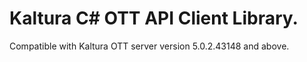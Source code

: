 # Kaltura C# OTT API Client Library.
Compatible with Kaltura OTT server version 5.0.2.43148 and above.

